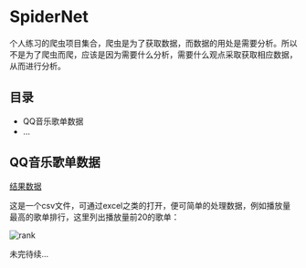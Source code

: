 # SpiderNet

个人练习的爬虫项目集合，爬虫是为了获取数据，而数据的用处是需要分析。所以不是为了爬虫而爬，应该是因为需要什么分析，需要什么观点采取获取相应数据，从而进行分析。

## 目录

* QQ音乐歌单数据
* ...


## QQ音乐歌单数据

[结果数据](https://github.com/arvinljw/SpiderNet/blob/master/qqmusic/music.csv)

这是一个csv文件，可通过excel之类的打开，便可简单的处理数据，例如播放量最高的歌单排行，这里列出播放量前20的歌单：

![rank](https://upload-images.jianshu.io/upload_images/3157525-da3feb8a9926404e.png?imageMogr2/auto-orient/strip%7CimageView2/2/w/1240)

未完待续...